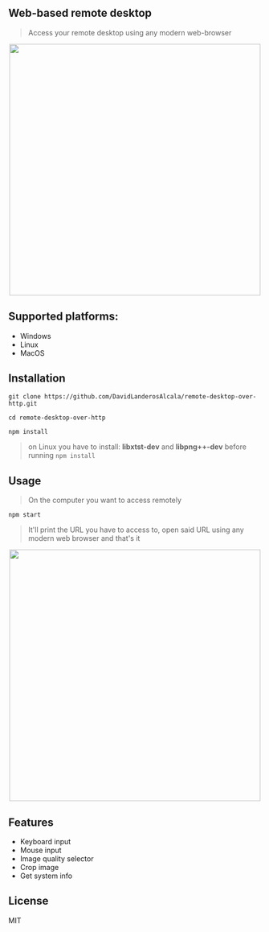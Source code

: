 ## Web-based remote desktop

> Access your remote desktop using any modern web-browser

<p align="center"><img src="https://user-images.githubusercontent.com/5791055/64057520-e61e1a00-cb52-11e9-946c-a6d839fa0f52.gif" width="500"></p>

## Supported platforms:
- Windows
- Linux
- MacOS

## Installation
```
git clone https://github.com/DavidLanderosAlcala/remote-desktop-over-http.git
```

```
cd remote-desktop-over-http
```
```
npm install
```
> on Linux you have to install: __libxtst-dev__ and __libpng++-dev__ before running ```npm install```

## Usage
> On the computer you want to access remotely
````
npm start
````
> It'll print the URL you have to access to, open said URL using any modern web browser and that's it
> 
<p align="center"><img src="https://user-images.githubusercontent.com/5791055/64057392-22507b00-cb51-11e9-8bb1-f86f47647da4.png" width="500"></p>

## Features
- Keyboard input
- Mouse input
- Image quality selector
- Crop image
- Get system info

## License

MIT
